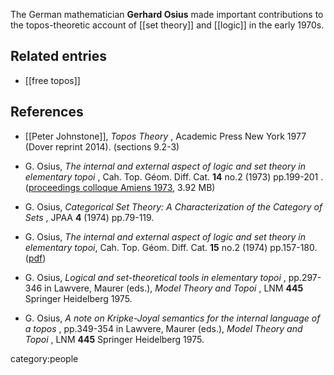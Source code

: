 
The German mathematician **Gerhard Osius** made important contributions to the topos-theoretic account of [[set theory]] and [[logic]] in the early 1970s.

## Related entries

* [[free topos]]

## References

* [[Peter Johnstone]], _Topos Theory_ , Academic Press New York 1977 (Dover reprint 2014). (sections 9.2-3)

* G. Osius, _The internal and external aspect of logic and set theory in elementary topoi_ , Cah. Top. Géom. Diff. Cat. **14** no.2 (1973) pp.199-201 . ([proceedings colloque Amiens 1973](http://archive.numdam.org/article/CTGDC_1973__14_2_153_0.pdf), 3.92 MB)

* G. Osius, _Categorical Set Theory: A Characterization of the Category of Sets_ , JPAA **4** (1974) pp.79-119.

* G. Osius, _The internal and external aspect of logic and set theory in elementary
topoi_, Cah. Top. Géom. Diff. Cat. **15** no.2 (1974) pp.157-180. ([pdf](http://archive.numdam.org/article/CTGDC_1974__15_2_157_0.pdf))

* G. Osius, _Logical and set-theoretical tools in elementary topoi_ , pp.297-346 in Lawvere, Maurer (eds.), _Model Theory and Topoi_ , LNM **445** Springer Heidelberg 1975.

* G. Osius, _A note on Kripke-Joyal semantics for the internal language of a topos_ , pp.349-354 in Lawvere, Maurer (eds.), _Model Theory and Topoi_ , LNM **445** Springer Heidelberg 1975.




category:people